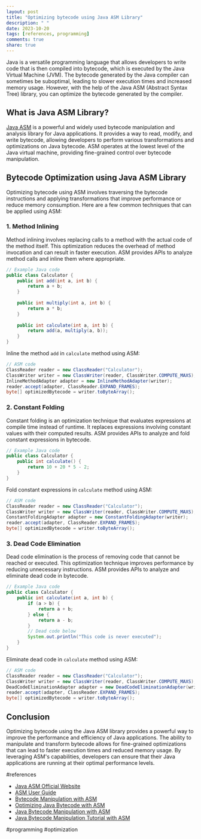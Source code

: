 ```yaml
---
layout: post
title: "Optimizing bytecode using Java ASM Library"
description: " "
date: 2023-10-20
tags: [references, programming]
comments: true
share: true
---
```


Java is a versatile programming language that allows developers to write code that is then compiled into bytecode, which is executed by the Java Virtual Machine (JVM). The bytecode generated by the Java compiler can sometimes be suboptimal, leading to slower execution times and increased memory usage. However, with the help of the Java ASM (Abstract Syntax Tree) library, you can optimize the bytecode generated by the compiler.

## What is Java ASM Library?

[Java ASM](https://asm.ow2.io/) is a powerful and widely used bytecode manipulation and analysis library for Java applications. It provides a way to read, modify, and write bytecode, allowing developers to perform various transformations and optimizations on Java bytecode. ASM operates at the lowest level of the Java virtual machine, providing fine-grained control over bytecode manipulation.

## Bytecode Optimization using Java ASM Library

Optimizing bytecode using ASM involves traversing the bytecode instructions and applying transformations that improve performance or reduce memory consumption. Here are a few common techniques that can be applied using ASM:

### 1. Method Inlining

Method inlining involves replacing calls to a method with the actual code of the method itself. This optimization reduces the overhead of method invocation and can result in faster execution. ASM provides APIs to analyze method calls and inline them where appropriate.

```java
// Example Java code
public class Calculator {
    public int add(int a, int b) {
        return a + b;
    }
    
    public int multiply(int a, int b) {
        return a * b;
    }
    
    public int calculate(int a, int b) {
        return add(a, multiply(a, b));
    }
}
```

Inline the method `add` in `calculate` method using ASM:

```java
// ASM code
ClassReader reader = new ClassReader("Calculator");
ClassWriter writer = new ClassWriter(reader, ClassWriter.COMPUTE_MAXS);
InlineMethodAdapter adapter = new InlineMethodAdapter(writer);
reader.accept(adapter, ClassReader.EXPAND_FRAMES);
byte[] optimizedBytecode = writer.toByteArray();
```

### 2. Constant Folding

Constant folding is an optimization technique that evaluates expressions at compile time instead of runtime. It replaces expressions involving constant values with their computed results. ASM provides APIs to analyze and fold constant expressions in bytecode.

```java
// Example Java code
public class Calculator {
    public int calculate() {
        return 10 + 20 * 5 - 2;
    }
}
```

Fold constant expressions in `calculate` method using ASM:

```java
// ASM code
ClassReader reader = new ClassReader("Calculator");
ClassWriter writer = new ClassWriter(reader, ClassWriter.COMPUTE_MAXS);
ConstantFoldingAdapter adapter = new ConstantFoldingAdapter(writer);
reader.accept(adapter, ClassReader.EXPAND_FRAMES);
byte[] optimizedBytecode = writer.toByteArray();
```

### 3. Dead Code Elimination

Dead code elimination is the process of removing code that cannot be reached or executed. This optimization technique improves performance by reducing unnecessary instructions. ASM provides APIs to analyze and eliminate dead code in bytecode.

```java
// Example Java code
public class Calculator {
    public int calculate(int a, int b) {
        if (a > b) {
            return a + b;
        } else {
            return a - b;
        }
        // Dead code below
        System.out.println("This code is never executed");
    }
}
```

Eliminate dead code in `calculate` method using ASM:

```java
// ASM code
ClassReader reader = new ClassReader("Calculator");
ClassWriter writer = new ClassWriter(reader, ClassWriter.COMPUTE_MAXS);
DeadCodeEliminationAdapter adapter = new DeadCodeEliminationAdapter(writer);
reader.accept(adapter, ClassReader.EXPAND_FRAMES);
byte[] optimizedBytecode = writer.toByteArray();
```

## Conclusion

Optimizing bytecode using the Java ASM library provides a powerful way to improve the performance and efficiency of Java applications. The ability to manipulate and transform bytecode allows for fine-grained optimizations that can lead to faster execution times and reduced memory usage. By leveraging ASM's capabilities, developers can ensure that their Java applications are running at their optimal performance levels.

#references 
- [Java ASM Official Website](https://asm.ow2.io/) 
- [ASM User Guide](https://asm.ow2.io/asm4-guide.pdf) 
- [Bytecode Manipulation with ASM](https://dzone.com/articles/bytecode-manipulation-asm) 
- [Optimizing Java Bytecode with ASM](https://www.oracle.com/technical-resources/articles/java/domashensky-asm.html) 
- [Java Bytecode Manipulation with ASM](https://www.baeldung.com/java-bytecode-manipulation-with-asm) 
- [Java Bytecode Manipulation Tutorial with ASM](https://www.youtube.com/watch?v=m2vTFLImWKw)

#programming #optimization